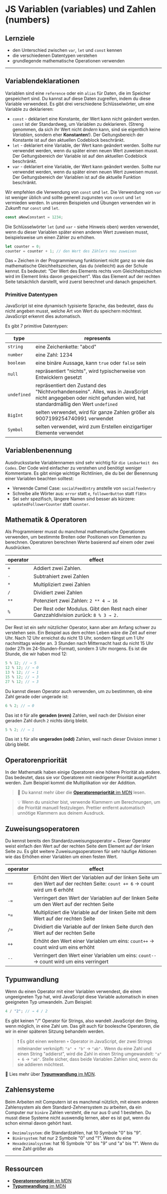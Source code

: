 # JS Variablen (variables) und Zahlen (numbers)

## Lernziele

- den Unterschied zwischen `var`, `let` und `const` kennen
- die verschiedenen Datentypen verstehen
- grundlegende mathematische Operationen verwenden

---

## Variablendeklarationen

Variablen sind eine `reference` oder ein `alias` für Daten, die im Speicher gespeichert sind. Du kannst auf diese Daten zugreifen, indem du diese Variable verwendest. Es gibt drei verschiedene Schlüsselwörter, um eine Variable zu deklarieren:

- `const` - deklariert eine Konstante, der Wert kann nicht geändert werden. `const` ist der Standardweg, um Variablen zu deklarieren. (Streng genommen, da sich ihr Wert nicht _ändern_ kann, sind sie eigentlich keine _Variablen_, sondern eher **Konstanten**!). Der Geltungsbereich der Konstante ist auf den aktuellen Codeblock beschränkt.
- `let` - deklariert eine Variable, der Wert kann geändert werden. Sollte nur verwendet werden, wenn du später einen neuen Wert zuweisen musst. Der Geltungsbereich der Variable ist auf den aktuellen Codeblock beschränkt.
- `var` - deklariert eine Variable, der Wert kann geändert werden. Sollte nur verwendet werden, wenn du später einen neuen Wert zuweisen musst. Der Geltungsbereich der Variablen ist auf die aktuelle Funktion beschränkt.

Wir empfehlen die Verwendung von `const` und `let`. Die Verwendung von `var` ist weniger üblich und sollte generell zugunsten von `const` und `let` vermieden werden. In unseren Beispielen und Übungen verwenden wir in Zukunft nur `const` und `let`.

```js
const aNewConstant = 1234;
```

Die Schlüsselwörter `let` (und `var` - siehe Hinweis oben) werden verwendet, wenn du dieser Variablen später einen anderen Wert zuweisen musst, beispielsweise um einen Zähler zu erhöhen.

```js
let counter = 0;
counter = counter + 1; // den Wert des Zählers neu zuweisen
```

Das `=` Zeichen in der Programmierung funktioniert nicht ganz so wie das mathematische Gleichheitszeichen, das du (vielleicht) aus der Schule kennst. Es bedeutet: "Der Wert des Elements rechts vom Gleichheitszeichen wird im Element links davon gespeichert". Was das Element auf der rechten Seite tatsächlich darstellt, wird zuerst berechnet und danach gespeichert.

### Primitive Datentypen

JavaScript ist eine dynamisch typisierte Sprache, das bedeutet, dass du nicht angeben musst, welche Art von Wert du speichern möchtest. JavaScript erkennt dies automatisch.

Es gibt 7 primitive Datentypen:

| type        | represents                                                                                                                                                     |
| ----------- | -------------------------------------------------------------------------------------------------------------------------------------------------------------- |
| `string`    | eine Zeichenkette: "abcd"                                                                                                                                      |
| `number`    | eine Zahl: 1234                                                                                                                                                |
| `boolean`   | eine binäre Aussage, kann `true` oder `false` sein                                                                                                             |
| `null`      | repräsentiert "nichts", wird typischerweise von Entwicklern gesetzt                                                                                            |
| `undefined` | repräsentiert den Zustand des "Nichtvorhandenseins". Alles, was in JavaScript nicht angegeben oder nicht gefunden wird, hat standardmäßig den Wert `undefined` |
| `BigInt`    | selten verwendet, wird für ganze Zahlen größer als 9007199254740991 verwendet                                                                                  |
| `Symbol`    | selten verwendet, wird zum Erstellen einzigartiger Elemente verwendet                                                                                          |

## Variablenbenennung

Ausdrucksstarke Variablennamen sind sehr wichtig für `die Lesbarkeit des Codes`. Der Code wird einfacher zu verstehen und benötigt weniger Kommentare. Es gibt einige wichtige Richtlinien, die du bei der Benennung einer Variablen beachten solltest:

- Verwende Camel Case: `socialFeedEntry` anstelle von `socialfeedentry`
- Schreibe alle Wörter aus: `error` statt `e`, `followerButton` statt `flBtn`
- Sei sehr spezifisch, längere Namen sind besser als kürzere: `updatedFollowerCounter` statt `counter`.

## Mathematik & Operatoren

Als Programmierer musst du manchmal mathematische Operationen verwenden, um bestimmte Breiten oder Positionen von Elementen zu berechnen. Operatoren berechnen Werte basierend auf einem oder zwei Ausdrücken.

| operator | effect                                                                                |
| -------- | ------------------------------------------------------------------------------------- |
| `+`      | Addiert zwei Zahlen.                                                                  |
| `-`      | Subtrahiert zwei Zahlen                                                               |
| `*`      | Multipliziert zwei Zahlen                                                             |
| `/`      | Dividiert zwei Zahlen                                                                 |
| `**`     | Potenziert zwei Zahlen: `2 ** 4 → 16`                                                 |
| `%`      | Der Rest oder Modulus. Gibt den Rest nach einer Ganzzahldivision zurück: `8 % 3 → 2.` |

Der Rest ist ein sehr nützlicher Operator, kann aber am Anfang schwer zu verstehen sein. Ein Beispiel aus dem echten Leben wäre die Zeit auf einer Uhr. Nach 12 Uhr erreichst du nicht 13 Uhr, sondern fängst um 1 Uhr nachmittags wieder an. 3 Stunden nach Mitternacht hast du nicht 15 Uhr (oder 27h im 24-Stunden-Format), sondern 3 Uhr morgens. Es ist die Stunde, die wir haben mod 12:

```js
5 % 12; // → 5
12 % 12; // → 0
13 % 12; // → 1
15 % 12; // → 3
27 % 12; // → 3
```

Du kannst diesen Operator auch verwenden, um zu bestimmen, ob eine Zahl gerade oder ungerade ist:

```js
6 % 2; // → 0
```

Das ist `0` für alle **geraden (even)** Zahlen, weil nach der Division einer geraden Zahl durch `2` nichts übrig bleibt.

```js
5 % 2; // → 1
```

Das ist `1` für alle **ungeraden (odd)** Zahlen, weil nach dieser Division immer `1` übrig bleibt.

## Operatorenpriorität

In der Mathematik haben einige Operatoren eine höhere Priorität als andere. Das bedeutet, dass sie vor Operatoren mit niedrigerer Priorität ausgeführt werden. Zum Beispiel kommt die Multiplikation vor der Addition.

> 📙 Du kannst mehr über die [**Operatorenpriorität** im MDN](https://developer.mozilla.org/en-US/docs/Web/JavaScript/Reference/Operators/Operator_Precedence) lesen.

> 💡 Wenn du unsicher bist, verwende Klammern um Berechnungen, um die Priorität manuell festzulegen. Prettier
> entfernt automatisch unnötige Klammern aus deinem Ausdruck.

## Zuweisungsoperatoren

Du kennst bereits den Standardzuweisungsoperator `=`. Dieser Operator weist einfach den Wert auf der rechten Seite dem Element auf der linken Seite zu. Es gibt weitere Zuweisungsoperatoren für sehr häufige Aktionen wie das Erhöhen einer Variablen um einen festen Wert.

| operator | effect                                                                                                                      |
| -------- | --------------------------------------------------------------------------------------------------------------------------- |
| `+=`     | Erhöht den Wert der Variablen auf der linken Seite um den Wert auf der rechten Seite: `count += 6` → count wird um 6 erhöht |
| `-=`     | Verringert den Wert der Variablen auf der linken Seite um den Wert auf der rechten Seite                                    |
| `*=`     | Multipliziert die Variable auf der linken Seite mit dem Wert auf der rechten Seite                                          |
| `/=`     | Dividiert die Variable auf der linken Seite durch den Wert auf der rechten Seite                                            |
| `++`     | Erhöht den Wert einer Variablen um eins: `count++` → count wird um eins erhöht                                              |
| `--`     | Verringert den Wert einer Variablen um eins: `count--` → count wird um eins verringert                                      |

## Typumwandlung

Wenn du einen Operator mit einer Variablen verwendest, die einen ungeeigneten Typ hat, wird JavaScript diese Variable automatisch in einen geeigneten Typ umwandeln. Zum Beispiel:

```js
4 / "2"; // → 4 / 2
```

Es gibt keinen "/" Operator für Strings, also wandelt JavaScript den String, wenn möglich, in eine Zahl um. Das gilt auch für boolesche Operatoren, die wir in einer späteren Sitzung behandeln werden.

> ❗️ Es gibt einen weiteren `+` Operator in JavaScript, der zwei Strings miteinander verknüpft: `"a" + "b"` → `"ab".` Wenn du eine Zahl und einen String "addierst", wird die Zahl in einen String umgewandelt: `"a" + 6` → `"a6"`. Stelle sicher, dass beide Variablen Zahlen sind, wenn du sie addieren möchtest.

📙 Lies mehr über [**Typumwandlung** im MDN](https://developer.mozilla.org/en-US/docs/Glossary/Type_coercion).

## Zahlensysteme

Beim Arbeiten mit Computern ist es manchmal nützlich, mit einem anderen Zahlensystem als dem Standard-Zehnersystem zu arbeiten, da ein Computer nur `binäre` Zahlen versteht, die nur aus 0 und 1 bestehen. Du musst diese Systeme nicht auswendig lernen, aber es ist gut, wenn du schon einmal davon gehört hast.

- `Dezimalsystem`: die Standardzahlen, hat 10 Symbole "0" bis "9".
- `Binärsystem`: hat nur 2 Symbole "0" und "1". Wenn du eine
- `Hexadezimalsystem`: hat 16 Symbole "0" bis "9" und "a" bis "f". Wenn du eine Zahl größer als

---

## Ressourcen

- [**Operatorenpriorität** im MDN](https://developer.mozilla.org/en-US/docs/Web/JavaScript/Reference/Operators/Operator_Precedence)
- [**Typumwandlung** im MDN](https://developer.mozilla.org/en-US/docs/Glossary/Type_coercion)

